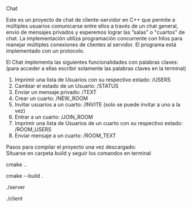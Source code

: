 Chat

Este es un proyecto de chat de cliente-servidor en C++ que permite a múltiples usuarios comunicarse entre ellos a través de un chat general, envío de mensajes privados y esperemos lograr las ”salas" o "cuartos" de chat. La implementación utiliza programación concurrente con hilos para manejar múltiples conexiones de clientes al servidor. El programa está implementado con un protocolo. 

El Chat implementa las siguientes funcionalidades con palabras claves: (para acceder a ellas escribir solamente las palabras claves en la terminal)
1. Imprimir una lista de Usuarios con su respectivo estado: /USERS
2. Cambiar el estado de un Usuario: /STATUS
3. Enviar un mensaje privado: /TEXT
4. Crear un cuarto: /NEW_ROOM
5. Invitar usuarios a un cuarto: /INVITE (solo se puede invitar a uno a la vez)
6. Entrar a un cuarto: /JOIN_ROOM
7. Imprimir una lista de Usuarios de un cuarto con su respectivo estado: /ROOM_USERS
8. Enviar mensaje a un cuarto: /ROOM_TEXT

Pasos para compilar el proyecto una vez descargado:  
Situarse en carpeta build y seguir los comandos en terminal

cmake ..

cmake --build .

./server

./client
